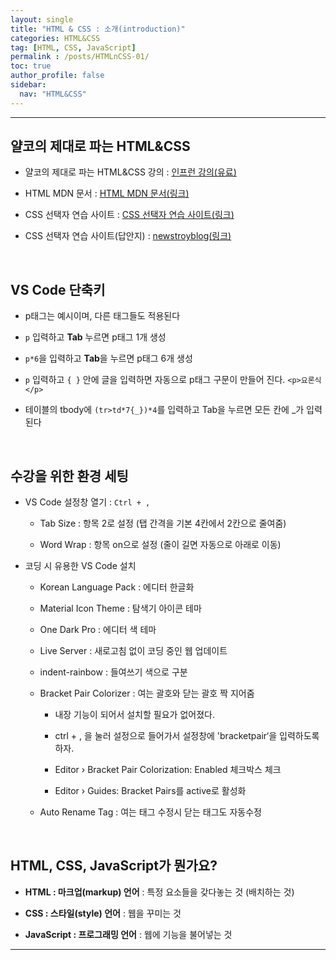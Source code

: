 ```yaml
---
layout: single
title: "HTML & CSS : 소개(introduction)"
categories: HTML&CSS
tag: [HTML, CSS, JavaScript]
permalink : /posts/HTMLnCSS-01/
toc: true
author_profile: false
sidebar:
  nav: "HTML&CSS"
---
```


<hr>

## 얄코의 제대로 파는 HTML&CSS

* 얄코의 제대로 파는 HTML&CSS 강의 : [인프런 강의(유료)](https://www.inflearn.com/)

* HTML MDN 문서 : [HTML MDN 문서(링크)](https://developer.mozilla.org/ko/docs/Web/HTML)

* CSS 선택자 연습 사이트 : [CSS 선택자 연습 사이트(링크)](https://flukeout.github.io/)

* CSS 선택자 연습 사이트(답안지) : [newstroyblog(링크)](https://newstroyblog.tistory.com/465#CSS%20%ED%95%99%EC%8A%B5%20%EC%82%AC%EC%9D%B4%ED%8A%B8%20%EC%86%8C%EA%B0%9C-1)

<br>

## VS Code 단축키

- p태그는 예시이며, 다른 태그들도 적용된다 

- `p` 입력하고 **Tab** 누르면 p태그 1개 생성

- `p*6`을 입력하고 **Tab**을 누르면 p태그 6개 생성

- `p` 입력하고 `{ }` 안에 글을 입력하면 자동으로 p태그 구문이 만들어 진다. `<p>요론식</p>`   

- 테이블의 tbody에 `(tr>td*7{_})*4`를 입력하고 Tab을 누르면 모든 칸에 _가 입력된다

<br>

## 수강을 위한 환경 세팅

* VS Code 설정창 열기 : `Ctrl + ,`

  * Tab Size : 항목 2로 설정 (탭 간격을 기본 4칸에서 2칸으로 줄여줌)

  * Word Wrap : 항목 on으로 설정 (줄이 길면 자동으로 아래로 이동)

* 코딩 시 유용한 VS Code 설치

  * Korean Language Pack : 에디터 한글화

  * Material Icon Theme : 탐색기 아이콘 테마

  * One Dark Pro : 에디터 색 테마

  * Live Server : 새로고침 없이 코딩 중인 웹 업데이트

  * indent-rainbow : 들여쓰기 색으로 구분

  * Bracket Pair Colorizer : 여는 괄호와 닫는 괄호 짝 지어줌

    * 내장 기능이 되어서 설치할 필요가 없어졌다.

    * ctrl + , 을 눌러 설정으로 들어가서 설정창에 'bracketpair‘을 입력하도록 하자.

    * Editor › Bracket Pair Colorization: Enabled 체크박스 체크

    * Editor › Guides: Bracket Pairs를 active로 활성화

  * Auto Rename Tag : 여는 태그 수정시 닫는 태그도 자동수정

<br>

## HTML, CSS, JavaScript가 뭔가요?

* **HTML : 마크업(markup) 언어** : 특정 요소들을 갖다놓는 것 (배치하는 것)

* **CSS : 스타일(style) 언어** : 웹을 꾸미는 것

* **JavaScript : 프로그래밍 언어** : 웹에 기능을 불어넣는 것

<hr>


